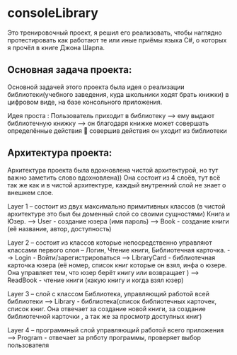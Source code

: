 # consoleLibrary
Это тренировочный проект, я решил его реализовать, чтобы наглядно протестировать как работают те или иные приёмы языка C#, о которых я прочёл в книге Джона Шарпа.  

## Основная задача проекта:
Основной задачей этого проекта была идея о реализации библиотеки(учебного заведения, куда школьники ходят брать книжки) в цифровом виде, на базе консольного приложения. 

Идея проста : 
Пользователь приходит в библиотеку –> ему выдают библиотечную книжку --> он благодаря книжке может совершать определённые действия  совершив действия он уходит из библиотеки

## Архитектура проекта:
Архитектура проекта была вдохновлена чистой архитектурой, но тут важно заметить слово вдохновлена)) Она состоит из 4 слоёв, тут всё так же как и в чистой архитектуре, каждый внутренний слой не знает о внешнем слое. 

Layer 1 – состоит из двух максимально примитивных классов (в чистой архитектуре это был бы доменный слой со своими сущностями) Книга и Юзер.
    --> User - создание юзера (имя пароль)
    --> Book - создание книги (её название, автор, доступность)
    
Layer 2 – состоит из классов которые непосредственно управляют классами первого слоя – Логин, Чтение книги, Библиотечная карточка.
    --> Login - Войти/зарегистрироваться
    --> LibraryСard - библиотечная карточка юзера (её номер, список книг которые он взял, инфа о юзере. Она управляет тем, что юзер берёт книгу или возвращает )
    --> ReadBook - чтение книги (какую книгу и когда взял юзер)
    
Layer 3 – слой с классом Библиотека, управляющий работой всей библиотеки
   --> Library - библиотека(список библиотечных карточек, список книг. Она отвечает за создание новой книги, за создание библиотечной карточки , а так же за просмотр доступных книг)
   
Layer 4 – программный слой управляющий работой всего приложения   
    --> Program - отвечает за рпботу программы, проверяет выбор пользователя



